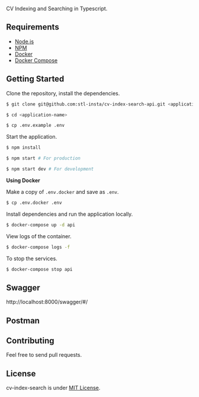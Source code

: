 CV Indexing and Searching in Typescript.

## Requirements

- [Node.js](https://yarnpkg.com/en/docs/install)
- [NPM](https://docs.npmjs.com/getting-started/installing-node)
- [Docker](https://docs.docker.com/install/)
- [Docker Compose](https://docs.docker.com/compose/install/)

## Getting Started

Clone the repository, install the dependencies.

```bash
$ git clone git@github.com:stl-insta/cv-index-search-api.git <application-name>

$ cd <application-name>

$ cp .env.example .env
```

Start the application.

```bash
$ npm install

$ npm start # For production

$ npm start dev # For development
```

**Using Docker**

Make a copy of `.env.docker` and save as `.env`.

```bash
$ cp .env.docker .env
```

Install dependencies and run the application locally.

```bash
$ docker-compose up -d api
```

View logs of the container.

```bash
$ docker-compose logs -f
```

To stop the services.

```bash
$ docker-compose stop api
```

## Swagger
http://localhost:8000/swagger/#/

## Postman

## Contributing

Feel free to send pull requests.

## License

cv-index-search is under [MIT License](LICENSE).

